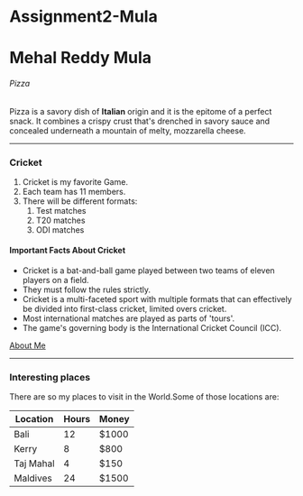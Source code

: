 # Assignment2-Mula
# Mehal Reddy Mula
###### Pizza
Pizza is a savory dish of **Italian** origin and it  is the epitome of a perfect snack. It combines a crispy crust that's drenched in savory sauce and concealed underneath a mountain of melty, mozzarella cheese.


--------------------------------------

### Cricket
1. Cricket is my favorite Game.
2. Each team has 11 members.
3. There will be different formats:
     1. Test matches
     2. T20 matches
     3. ODI matches

#### Important Facts About Cricket
* Cricket is a bat-and-ball game played between two teams of eleven players on a field.
* They must follow the rules strictly.
* Cricket is a multi-faceted sport with multiple formats that can effectively be divided into 
       first-class cricket, limited overs cricket.
* Most international matches are played as parts of 'tours'.
* The game's governing body is the International Cricket Council (ICC).

[About Me](https://github.com/MehalS542312/Assignment2-Mula/blob/main/AboutMe.md)

---------------------------------------

### Interesting places
  
  There are so my places to visit in the World.Some of those locations are:

  | Location | Hours | Money |
  | -------  | ----- | ----- |
  | Bali     | 12    | $1000 |
  | Kerry    | 8     | $800  |
  | Taj Mahal | 4    | $150  |
  | Maldives | 24    | $1500 |
  